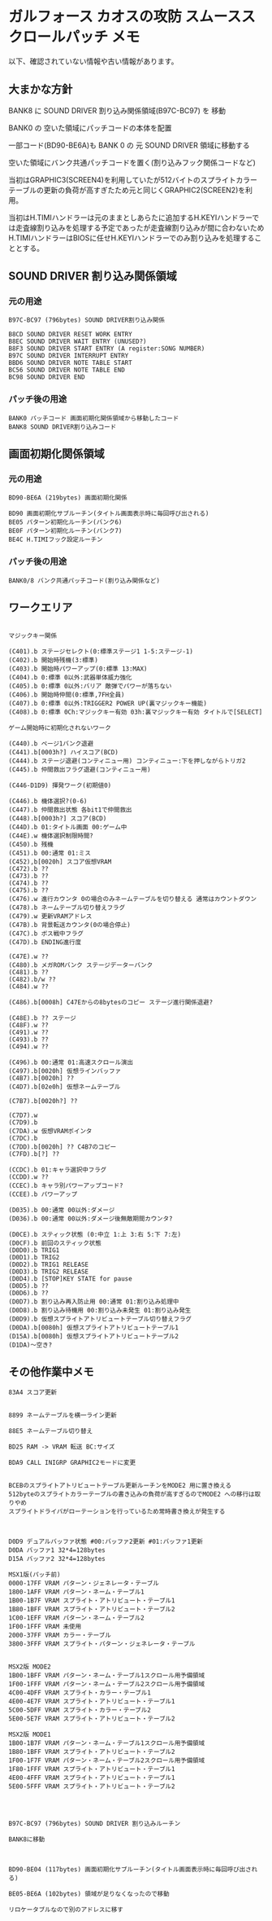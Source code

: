 
# ガルフォース カオスの攻防 スムーススクロールパッチ メモ

以下、確認されていない情報や古い情報があります。

## 大まかな方針

BANK8 に SOUND DRIVER 割り込み関係領域(B97C-BC97) を 移動

BANK0 の 空いた領域にパッチコードの本体を配置

一部コード(BD90-BE6A)も BANK 0 の 元 SOUND DRIVER 領域に移動する

空いた領域にバンク共通パッチコードを置く(割り込みフック関係コードなど)



当初はGRAPHIC3(SCREEN4)を利用していたが512バイトのスプライトカラーテーブルの更新の負荷が高すぎたため元と同じくGRAPHIC2(SCREEN2)を利用。

当初はH.TIMIハンドラーは元のままとしあらたに追加するH.KEYIハンドラーでは走査線割り込みを処理する予定であったが走査線割り込みが間に合わないためH.TIMIハンドラーはBIOSに任せH.KEYIハンドラーでのみ割り込みを処理することとする。

## SOUND DRIVER 割り込み関係領域

### 元の用途

```
B97C-BC97 (796bytes) SOUND DRIVER割り込み関係

B8CD SOUND DRIVER RESET WORK ENTRY
B8EC SOUND DRIVER WAIT ENTRY (UNUSED?)
B8F3 SOUND DRIVER START ENTRY (A register:SONG NUMBER)
B97C SOUND DRIVER INTERRUPT ENTRY
BBD6 SOUND DRIVER NOTE TABLE START
BC56 SOUND DRIVER NOTE TABLE END
BC98 SOUND DRIVER END
```

### パッチ後の用途

```
BANK0 パッチコード 画面初期化関係領域から移動したコード
BANK8 SOUND DRIVER割り込みコード
```

## 画面初期化関係領域

### 元の用途

```
BD90-BE6A (219bytes) 画面初期化関係

BD90 画面初期化サブルーチン(タイトル画面表示時に毎回呼び出される)
BE05 パターン初期化ルーチン(バンク6)
BE0F パターン初期化ルーチン(バンク7)
BE4C H.TIMIフック設定ルーチン
```

### パッチ後の用途


```
BANK0/8 バンク共通パッチコード(割り込み関係など)
```

## ワークエリア

```

マジックキー関係

(C401).b ステージセレクト(0:標準ステージ1 1-5:ステージ-1)
(C402).b 開始時残機(3:標準)
(C403).b 開始時パワーアップ(0:標準 13:MAX)
(C404).b 0:標準 0以外:武器単体威力強化
(C405).b 0:標準 0以外:バリア 敵弾でパワーが落ちない
(C406).b 開始時仲間(0:標準,7FH全員)
(C407).b 0:標準 0以外:TRIGGER2 POWER UP(裏マジックキー機能)
(C408).b 0:標準 0Ch:マジックキー有効 03h:裏マジックキー有効 タイトルで[SELECT]

ゲーム開始時に初期化されないワーク

(C440).b ページ1バンク退避
(C441).b[0003h?] ハイスコア(BCD)
(C444).b ステージ退避(コンティニュー用) コンティニュー:下を押しながらトリガ2
(C445).b 仲間救出フラグ退避(コンティニュー用)

(C446-D1D9) 揮発ワーク(初期値0)

(C446).b 機体選択?(0-6)
(C447).b 仲間救出状態 各bit1で仲間救出
(C448).b[0003h?] スコア(BCD)
(C44D).b 01:タイトル画面 00:ゲーム中
(C44E).w 機体選択制限時間?
(C450).b 残機
(C451).b 00:通常 01:ミス
(C452),b[0020h] スコア仮想VRAM
(C472).b ??
(C473).b ??
(C474).b ??
(C475).b ??
(C476).w 進行カウンタ 0の場合のみネームテーブルを切り替える 通常はカウントダウン
(C478).b ネームテーブル切り替えフラグ
(C479).w 更新VRAMアドレス
(C47B).b 背景転送カウンタ(0の場合停止)
(C47C).b ボス戦中フラグ
(C47D).b ENDING進行度

(C47E).w ??
(C480).b メガROMバンク ステージデーターバンク
(C481).b ??
(C482).b/w ??
(C484).w ??

(C486).b[0008h] C47Eからの8bytesのコピー ステージ進行関係退避?

(C48E).b ?? ステージ
(C48F).w ??
(C491).w ??
(C493).b ??
(C494).w ??

(C496).b 00:通常 01:高速スクロール演出
(C497).b[0020h] 仮想ラインバッファ
(C4B7).b[0020h] ??
(C4D7).b[02e0h] 仮想ネームテーブル

(C7B7).b[0020h?] ??

(C7D7).w
(C7D9).b
(C7DA).w 仮想VRAMポインタ
(C7DC).b
(C7DD).b[0020h] ?? C4B7のコピー
(C7FD).b[?] ?? 

(CCDC).b 01:キャラ選択中フラグ
(CCDD).w ??
(CCEC).b キャラ別パワーアップコード?
(CCEE).b パワーアップ

(D035).b 00:通常 00以外:ダメージ
(D036).b 00:通常 00以外:ダメージ後無敵期間カウンタ?

(D0CE).b スティック状態 (0:中立 1:上 3:右 5:下 7:左)
(D0CF).b 前回のスティック状態
(D0D0).b TRIG1
(D0D1).b TRIG2
(D0D2).b TRIG1 RELEASE
(D0D3).b TRIG2 RELEASE
(D0D4).b [STOP]KEY STATE for pause
(D0D5).b ??
(D0D6).b ??
(D0D7).b 割り込み再入防止用 00:通常 01:割り込み処理中
(D0D8).b 割り込み待機用 00:割り込み未発生 01:割り込み発生
(D0D9).b 仮想スプライトアトリビュートテーブル切り替えフラグ
(D0DA).b[0080h] 仮想スプライトアトリビュートテーブル1
(D15A).b[0080h] 仮想スプライトアトリビュートテーブル2
(D1DA)～空き?

```

## その他作業中メモ


```
83A4 スコア更新


8899 ネームテーブルを横一ライン更新

88E5 ネームテーブル切り替え

BD25 RAM -> VRAM 転送 BC:サイズ

BDA9 CALL INIGRP GRAPHIC2モードに変更

```


```

BCEBのスプライトアトリビュートテーブル更新ルーチンをMODE2 用に置き換える
512byteのスプライトカラーテーブルの書き込みの負荷が高すぎるのでMODE2 への移行は取りやめ
スプライトドライバがローテーションを行っているため常時書き換えが発生する



D0D9 デュアルバッファ状態 #00:バッファ2更新 #01:バッファ1更新
D0DA バッファ1 32*4=128bytes
D15A バッファ2 32*4=128bytes

MSX1版(パッチ前)
0000-17FF VRAM パターン・ジェネレータ・テーブル
1800-1AFF VRAM パターン・ネーム・テーブル1
1B00-1B7F VRAM スプライト・アトリビュート・テーブル1
1B80-1BFF VRAM スプライト・アトリビュート・テーブル2
1C00-1EFF VRAM パターン・ネーム・テーブル2
1F00-1FFF VRAM 未使用
2000-37FF VRAM カラー・テーブル
3800-3FFF VRAM スプライト・パターン・ジェネレータ・テーブル


MSX2版 MODE2
1B00-1BFF VRAM パターン・ネーム・テーブル1スクロール用予備領域
1F00-1FFF VRAM パターン・ネーム・テーブル2スクロール用予備領域
4C00-4DFF VRAM スプライト・カラー・テーブル1
4E00-4E7F VRAM スプライト・アトリビュート・テーブル1
5C00-5DFF VRAM スプライト・カラー・テーブル2
5E00-5E7F VRAM スプライト・アトリビュート・テーブル2

MSX2版 MODE1
1B00-1B7F VRAM パターン・ネーム・テーブル1スクロール用予備領域
1B80-1BFF VRAM スプライト・アトリビュート・テーブル2
1F00-1F7F VRAM パターン・ネーム・テーブル2スクロール用予備領域
1F80-1FFF VRAM スプライト・アトリビュート・テーブル1
4E00-4FFF VRAM スプライト・アトリビュート・テーブル1
5E00-5FFF VRAM スプライト・アトリビュート・テーブル2




B97C-BC97 (796bytes) SOUND DRIVER 割り込みルーチン

BANK8に移動



BD90-BE04 (117bytes) 画面初期化サブルーチン(タイトル画面表示時に毎回呼び出される)

BE05-BE6A (102bytes) 領域が足りなくなったので移動

リロケータブルなので別のアドレスに移す

```

